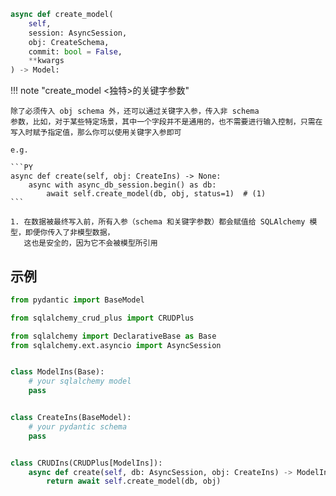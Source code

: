 ````py
async def create_model(
    self,
    session: AsyncSession,
    obj: CreateSchema,
    commit: bool = False,
    **kwargs
) -> Model:
````

!!! note "create_model <独特>的关键字参数"

    除了必须传入 obj schema 外，还可以通过关键字入参，传入非 schema
    参数，比如，对于某些特定场景，其中一个字段并不是通用的，也不需要进行输入控制，只需在写入时赋予指定值，那么你可以使用关键字入参即可
   
    e.g.
   
    ```PY
    async def create(self, obj: CreateIns) -> None:
        async with async_db_session.begin() as db:
            await self.create_model(db, obj, status=1)  # (1)
    ```
   
    1. 在数据被最终写入前，所有入参（schema 和关键字参数）都会赋值给 SQLAlchemy 模型，即便你传入了非模型数据，
       这也是安全的，因为它不会被模型所引用



## 示例

```py title="create_model" hl_lines="21"
from pydantic import BaseModel

from sqlalchemy_crud_plus import CRUDPlus

from sqlalchemy import DeclarativeBase as Base
from sqlalchemy.ext.asyncio import AsyncSession


class ModelIns(Base):
    # your sqlalchemy model
    pass


class CreateIns(BaseModel):
    # your pydantic schema
    pass


class CRUDIns(CRUDPlus[ModelIns]):
    async def create(self, db: AsyncSession, obj: CreateIns) -> ModelIns:
        return await self.create_model(db, obj)
```
